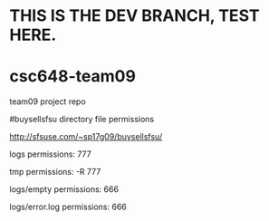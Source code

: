 # **THIS IS THE DEV BRANCH, TEST HERE.**

# csc648-team09

team09 project repo

#buysellsfsu directory file permissions

http://sfsuse.com/~sp17g09/buysellsfsu/

logs permissions: 777

tmp  permissions: -R 777

logs/empty     permissions: 666

logs/error.log permissions: 666
